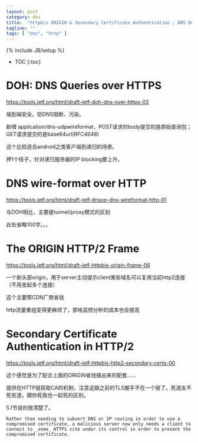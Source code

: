 ```yaml
---
layout: post
category: dns
title:  "httpbis ORIGIN & Secondary Certificate Authentication ; DNS DOH"
tagline: ""
tags: [ "dns", "http" ] 
---
```

{% include JB/setup %}

* TOC
{:toc}

# DOH: DNS Queries over HTTPS

https://tools.ietf.org/html/draft-ietf-doh-dns-over-https-02

端到端安全。防DNS阻断、污染。

新增 application/dns-udpwireformat，POST请求的body提交的是原始查询包；GET请求提交的是base64url(RFC4648)

这个比较适合android之类客户端到递归的场景。

押1个桔子，针对递归服务器的IP blocking要上升。

# DNS wire-format over HTTP 

https://tools.ietf.org/html/draft-ietf-dnsop-dns-wireformat-http-01

与DOH相比，主要是tunnel/proxy模式的区别

此处省略100字。。。

# The ORIGIN HTTP/2 Frame

https://tools.ietf.org/html/draft-ietf-httpbis-origin-frame-06

一个新头部origin，用于server主动提示client某些域名可以复用当前http2连接（不用发起多个连接）

这个主要帮CDN厂商省钱

http流量重组变得更麻烦了，那啥监控分析的成本也会提高

# Secondary Certificate Authentication in HTTP/2 

https://tools.ietf.org/html/draft-ietf-httpbis-http2-secondary-certs-00

这个感觉是为了配合上面的ORIGIN省钱搞出来的配套……

提供在HTTP层获取CA的机制，注意这跟之前的TLS握手不在一个层了。死道友不死贫道，跟你死我也一起死的区别。

5.1节说的很清楚了。

    Rather than needing to subvert DNS or IP routing in order to use a compromised certificate, a malicious server now only needs a client to connect to _some_ HTTPS site under its control in order to present the compromised certificate.
